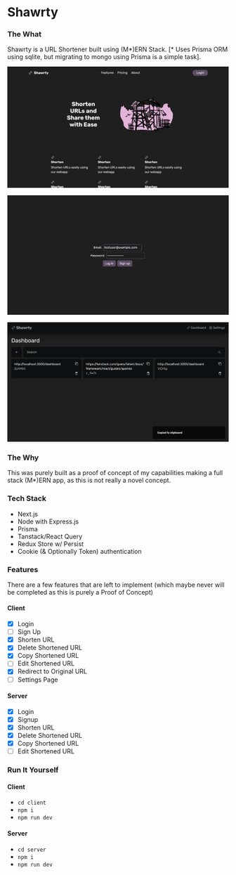 # Shawrty

### The What

Shawrty is a URL Shortener built using (M*)ERN Stack. [* Uses Prisma ORM using sqlite, but migrating to mongo using Prisma is a simple task].

![Shawrty Home](assets/home.png)

![Shawrty Login](assets/login.png)

![Shawrty Dashboard](assets/console.png)

### The Why

This was purely built as a proof of concept of my capabilities making a full stack (M\*)ERN app, as this is not really a novel concept.

### Tech Stack

- Next.js
- Node with Express.js
- Prisma
- Tanstack/React Query
- Redux Store w/ Persist
- Cookie (& Optionally Token) authentication

### Features

There are a few features that are left to implement (which maybe never will be completed as this is purely a Proof of Concept)

#### Client

- [x] Login
- [ ] Sign Up
- [x] Shorten URL
- [x] Delete Shortened URL
- [x] Copy Shortened URL
- [ ] Edit Shortened URL
- [x] Redirect to Original URL
- [ ] Settings Page

#### Server

- [x] Login
- [x] Signup
- [x] Shorten URL
- [x] Delete Shortened URL
- [x] Copy Shortened URL
- [ ] Edit Shortened URL

### Run It Yourself

#### Client

- `cd client`
- `npm i`
- `npm run dev`

#### Server

- `cd server`
- `npm i`
- `npm run dev`
